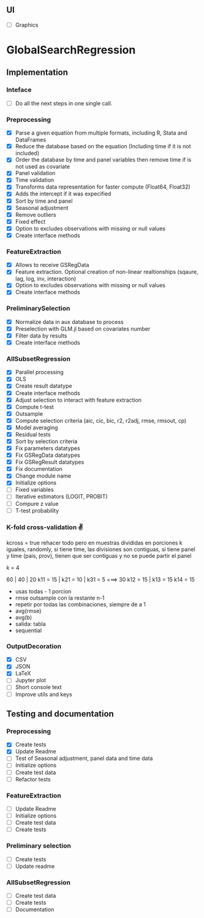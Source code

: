 ## UI
 - [ ] Graphics

# GlobalSearchRegression

## Implementation

### Inteface
 - [ ] Do all the next steps in one single call.

### Preprocessing
 - [X] Parse a given equation from multiple formats, including R, Stata and DataFrames
 - [X] Reduce the database based on the equation (Including time if it is not included)
 - [X] Order the database by time and panel variables then remove time if is not used as covariate
 - [X] Panel validation
 - [X] Time validation
 - [X] Transforms data representation for faster compute (Float64, Float32)
 - [X] Adds the intercept if it was expecified
 - [X] Sort by time and panel
 - [X] Seasonal adjustment
 - [X] Remove outliers
 - [X] Fixed effect
 - [X] Option to excludes observations with missing or null values
 - [X] Create interface methods

### FeatureExtraction
 - [X] Allows to receive GSRegData
 - [X] Feature extraction. Optional creation of non-linear realtionships (sqaure, lag, log, inv, interaction)
 - [X] Option to excludes observations with missing or null values
 - [X] Create interface methods

### PreliminarySelection
 - [X] Normalize data in aux database to process
 - [X] Preselection with GLM.jl based on covariates number
 - [X] Filter data by results
 - [X] Create interface methods

### AllSubsetRegression
 - [X] Parallel processing
 - [X] OLS
 - [X] Create result datatype
 - [X] Create interface methods
 - [X] Adjust selection to interact with feature extraction
 - [X] Compute t-test
 - [X] Outsample
 - [X] Compute selection criteria (aic, cic, bic, r2, r2adj, rmse, rmsout, cp)
 - [X] Model averaging
 - [X] Residual tests
 - [X] Sort by selection criteria
 - [X] Fix parameters datatypes
 - [X] Fix GSRegData datatypes
 - [X] Fix GSRegResult datatypes
 - [X] Fix documentation
 - [X] Change module name
 - [X] Initialize options
 - [ ] Fixed variables
 - [ ] Iterative estimators (LOGIT, PROBIT)
 - [ ] Compure z value
 - [ ] T-test probability

### K-fold cross-validation ✌
 kcross = true
 rehacer todo pero en muestras divididas en porciones k iguales, randomly, si tiene time, las divisiones son contiguas, 
 si tiene panel y time (pais, prov), tienen que ser contiguas y no se puede partir el panel 

k = 4

60       | 40       | 20
k11 = 15 | k21 = 10 | k31 = 5   ===> 30 
k12 = 15 | 
k13 = 15
k14 = 15

  - usas todas - 1 porcion
  - rmse outsample con la restante n-1
  - repetir por todas las combinaciones, siempre de a 1
  - avg(rmse)
  - avg(b)
  - salida: tabla
  - sequential

### OutputDecoration
 - [X] CSV
 - [X] JSON
 - [x] LaTeX
 - [ ] Jupyter plot
 - [ ] Short console text
 - [ ] Improve utils and keys

## Testing and documentation

### Preprocessing
 - [X] Create tests
 - [X] Update Readme
 - [ ] Test of Seasonal adjustment, panel data and time data
 - [ ] Initialize options
 - [ ] Create test data
 - [ ] Refactor tests

### FeatureExtraction
 - [ ] Update Readme
 - [ ] Initialize options
 - [ ] Create test data
 - [ ] Create tests

### Preliminary selection
 - [ ] Create tests
 - [ ] Update readme

### AllSubsetRegression
 - [ ] Create test data
 - [ ] Create tests
 - [ ] Documentation
